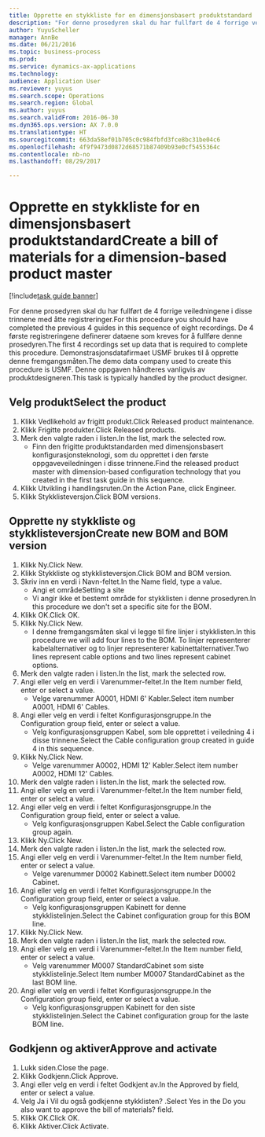 ```yaml
--- 
title: Opprette en stykkliste for en dimensjonsbasert produktstandard
description: "For denne prosedyren skal du har fullført de 4 forrige veiledningene i disse trinnene med åtte registreringer."
author: YuyuScheller
manager: AnnBe
ms.date: 06/21/2016
ms.topic: business-process
ms.prod: 
ms.service: dynamics-ax-applications
ms.technology: 
audience: Application User
ms.reviewer: yuyus
ms.search.scope: Operations
ms.search.region: Global
ms.author: yuyus
ms.search.validFrom: 2016-06-30
ms.dyn365.ops.version: AX 7.0.0
ms.translationtype: HT
ms.sourcegitcommit: 663da58ef01b705c0c984fbfd3fce8bc31be04c6
ms.openlocfilehash: 4f9f9473d0872d68571b87409b93e0cf5455364c
ms.contentlocale: nb-no
ms.lasthandoff: 08/29/2017

---
```

# <a name="create-a-bill-of-materials-for-a-dimension-based-product-master"></a><span data-ttu-id="5ed84-103">Opprette en stykkliste for en dimensjonsbasert produktstandard</span><span class="sxs-lookup"><span data-stu-id="5ed84-103">Create a bill of materials for a dimension-based product master</span></span>

[!include[task guide banner](../../includes/task-guide-banner.md)]

<span data-ttu-id="5ed84-104">For denne prosedyren skal du har fullført de 4 forrige veiledningene i disse trinnene med åtte registreringer.</span><span class="sxs-lookup"><span data-stu-id="5ed84-104">For this procedure you should have completed the previous 4 guides in this sequence of eight recordings.</span></span> <span data-ttu-id="5ed84-105">De 4 første registreringene definerer dataene som kreves for å fullføre denne prosedyren.</span><span class="sxs-lookup"><span data-stu-id="5ed84-105">The first 4 recordings set up data that is required to complete this procedure.</span></span> <span data-ttu-id="5ed84-106">Demonstrasjonsdatafirmaet USMF brukes til å opprette denne fremgangsmåten.</span><span class="sxs-lookup"><span data-stu-id="5ed84-106">The demo data company used to create this procedure is USMF.</span></span> <span data-ttu-id="5ed84-107">Denne oppgaven håndteres vanligvis av produktdesigneren.</span><span class="sxs-lookup"><span data-stu-id="5ed84-107">This task is typically handled by the product designer.</span></span>


## <a name="select-the-product"></a><span data-ttu-id="5ed84-108">Velg produkt</span><span class="sxs-lookup"><span data-stu-id="5ed84-108">Select the product</span></span>
1. <span data-ttu-id="5ed84-109">Klikk Vedlikehold av frigitt produkt.</span><span class="sxs-lookup"><span data-stu-id="5ed84-109">Click Released product maintenance.</span></span>
2. <span data-ttu-id="5ed84-110">Klikk Frigitte produkter.</span><span class="sxs-lookup"><span data-stu-id="5ed84-110">Click Released products.</span></span>
3. <span data-ttu-id="5ed84-111">Merk den valgte raden i listen.</span><span class="sxs-lookup"><span data-stu-id="5ed84-111">In the list, mark the selected row.</span></span>
    * <span data-ttu-id="5ed84-112">Finn den frigitte produktstandarden med dimensjonsbasert konfigurasjonsteknologi, som du opprettet i den første oppgaveveiledningen i disse trinnene.</span><span class="sxs-lookup"><span data-stu-id="5ed84-112">Find the released product master with dimension-based configuration technology that you created in the first task guide in this sequence.</span></span>  
4. <span data-ttu-id="5ed84-113">Klikk Utvikling i handlingsruten.</span><span class="sxs-lookup"><span data-stu-id="5ed84-113">On the Action Pane, click Engineer.</span></span>
5. <span data-ttu-id="5ed84-114">Klikk Stykklisteversjon.</span><span class="sxs-lookup"><span data-stu-id="5ed84-114">Click BOM versions.</span></span>

## <a name="create-new-bom-and-bom-version"></a><span data-ttu-id="5ed84-115">Opprette ny stykkliste og stykklisteversjon</span><span class="sxs-lookup"><span data-stu-id="5ed84-115">Create new BOM and BOM version</span></span>
1. <span data-ttu-id="5ed84-116">Klikk Ny.</span><span class="sxs-lookup"><span data-stu-id="5ed84-116">Click New.</span></span>
2. <span data-ttu-id="5ed84-117">Klikk Stykkliste og stykklisteversjon.</span><span class="sxs-lookup"><span data-stu-id="5ed84-117">Click BOM and BOM version.</span></span>
3. <span data-ttu-id="5ed84-118">Skriv inn en verdi i Navn-feltet.</span><span class="sxs-lookup"><span data-stu-id="5ed84-118">In the Name field, type a value.</span></span>
    * <span data-ttu-id="5ed84-119">Angi et område</span><span class="sxs-lookup"><span data-stu-id="5ed84-119">Setting a site</span></span>  
    * <span data-ttu-id="5ed84-120">Vi angir ikke et bestemt område for stykklisten i denne prosedyren.</span><span class="sxs-lookup"><span data-stu-id="5ed84-120">In this procedure we don't set a specific site for the BOM.</span></span>  
4. <span data-ttu-id="5ed84-121">Klikk OK.</span><span class="sxs-lookup"><span data-stu-id="5ed84-121">Click OK.</span></span>
5. <span data-ttu-id="5ed84-122">Klikk Ny.</span><span class="sxs-lookup"><span data-stu-id="5ed84-122">Click New.</span></span>
    * <span data-ttu-id="5ed84-123">I denne fremgangsmåten skal vi legge til fire linjer i stykklisten.</span><span class="sxs-lookup"><span data-stu-id="5ed84-123">In this procedure we will add four lines to the BOM.</span></span> <span data-ttu-id="5ed84-124">To linjer representerer kabelalternativer og to linjer representerer kabinettalternativer.</span><span class="sxs-lookup"><span data-stu-id="5ed84-124">Two lines represent cable options and two lines represent cabinet options.</span></span>  
6. <span data-ttu-id="5ed84-125">Merk den valgte raden i listen.</span><span class="sxs-lookup"><span data-stu-id="5ed84-125">In the list, mark the selected row.</span></span>
7. <span data-ttu-id="5ed84-126">Angi eller velg en verdi i Varenummer-feltet.</span><span class="sxs-lookup"><span data-stu-id="5ed84-126">In the Item number field, enter or select a value.</span></span>
    * <span data-ttu-id="5ed84-127">Velge varenummer A0001, HDMI 6' Kabler.</span><span class="sxs-lookup"><span data-stu-id="5ed84-127">Select item number A0001, HDMI 6' Cables.</span></span>  
8. <span data-ttu-id="5ed84-128">Angi eller velg en verdi i feltet Konfigurasjonsgruppe.</span><span class="sxs-lookup"><span data-stu-id="5ed84-128">In the Configuration group field, enter or select a value.</span></span>
    * <span data-ttu-id="5ed84-129">Velg konfigurasjonsgruppen Kabel, som ble opprettet i veiledning 4 i disse trinnene.</span><span class="sxs-lookup"><span data-stu-id="5ed84-129">Select the Cable configuration group created in guide 4 in this sequence.</span></span>  
9. <span data-ttu-id="5ed84-130">Klikk Ny.</span><span class="sxs-lookup"><span data-stu-id="5ed84-130">Click New.</span></span>
    * <span data-ttu-id="5ed84-131">Velge varenummer A0002, HDMI 12' Kabler.</span><span class="sxs-lookup"><span data-stu-id="5ed84-131">Select item number A0002, HDMI 12' Cables.</span></span>  
10. <span data-ttu-id="5ed84-132">Merk den valgte raden i listen.</span><span class="sxs-lookup"><span data-stu-id="5ed84-132">In the list, mark the selected row.</span></span>
11. <span data-ttu-id="5ed84-133">Angi eller velg en verdi i Varenummer-feltet.</span><span class="sxs-lookup"><span data-stu-id="5ed84-133">In the Item number field, enter or select a value.</span></span>
12. <span data-ttu-id="5ed84-134">Angi eller velg en verdi i feltet Konfigurasjonsgruppe.</span><span class="sxs-lookup"><span data-stu-id="5ed84-134">In the Configuration group field, enter or select a value.</span></span>
    * <span data-ttu-id="5ed84-135">Velg konfigurasjonsgruppen Kabel.</span><span class="sxs-lookup"><span data-stu-id="5ed84-135">Select the Cable configuration group again.</span></span>  
13. <span data-ttu-id="5ed84-136">Klikk Ny.</span><span class="sxs-lookup"><span data-stu-id="5ed84-136">Click New.</span></span>
14. <span data-ttu-id="5ed84-137">Merk den valgte raden i listen.</span><span class="sxs-lookup"><span data-stu-id="5ed84-137">In the list, mark the selected row.</span></span>
15. <span data-ttu-id="5ed84-138">Angi eller velg en verdi i Varenummer-feltet.</span><span class="sxs-lookup"><span data-stu-id="5ed84-138">In the Item number field, enter or select a value.</span></span>
    * <span data-ttu-id="5ed84-139">Velge varenummer D0002 Kabinett.</span><span class="sxs-lookup"><span data-stu-id="5ed84-139">Select item number D0002 Cabinet.</span></span>  
16. <span data-ttu-id="5ed84-140">Angi eller velg en verdi i feltet Konfigurasjonsgruppe.</span><span class="sxs-lookup"><span data-stu-id="5ed84-140">In the Configuration group field, enter or select a value.</span></span>
    * <span data-ttu-id="5ed84-141">Velg konfigurasjonsgruppen Kabinett for denne stykklistelinjen.</span><span class="sxs-lookup"><span data-stu-id="5ed84-141">Select the Cabinet configuration group for this BOM line.</span></span>  
17. <span data-ttu-id="5ed84-142">Klikk Ny.</span><span class="sxs-lookup"><span data-stu-id="5ed84-142">Click New.</span></span>
18. <span data-ttu-id="5ed84-143">Merk den valgte raden i listen.</span><span class="sxs-lookup"><span data-stu-id="5ed84-143">In the list, mark the selected row.</span></span>
19. <span data-ttu-id="5ed84-144">Angi eller velg en verdi i Varenummer-feltet.</span><span class="sxs-lookup"><span data-stu-id="5ed84-144">In the Item number field, enter or select a value.</span></span>
    * <span data-ttu-id="5ed84-145">Velg varenummer M0007 StandardCabinet som siste stykklistelinje.</span><span class="sxs-lookup"><span data-stu-id="5ed84-145">Select Item number M0007 StandardCabinet as the last BOM line.</span></span>  
20. <span data-ttu-id="5ed84-146">Angi eller velg en verdi i feltet Konfigurasjonsgruppe.</span><span class="sxs-lookup"><span data-stu-id="5ed84-146">In the Configuration group field, enter or select a value.</span></span>
    * <span data-ttu-id="5ed84-147">Velg konfigurasjonsgruppen Kabinett for den siste stykklistelinjen.</span><span class="sxs-lookup"><span data-stu-id="5ed84-147">Select the Cabinet configuration group for the laste BOM line.</span></span>  

## <a name="approve-and-activate"></a><span data-ttu-id="5ed84-148">Godkjenn og aktiver</span><span class="sxs-lookup"><span data-stu-id="5ed84-148">Approve and activate</span></span>
1. <span data-ttu-id="5ed84-149">Lukk siden.</span><span class="sxs-lookup"><span data-stu-id="5ed84-149">Close the page.</span></span>
2. <span data-ttu-id="5ed84-150">Klikk Godkjenn.</span><span class="sxs-lookup"><span data-stu-id="5ed84-150">Click Approve.</span></span>
3. <span data-ttu-id="5ed84-151">Angi eller velg en verdi i feltet Godkjent av.</span><span class="sxs-lookup"><span data-stu-id="5ed84-151">In the Approved by field, enter or select a value.</span></span>
4. <span data-ttu-id="5ed84-152">Velg Ja i Vil du også godkjenne stykklisten? .</span><span class="sxs-lookup"><span data-stu-id="5ed84-152">Select Yes in the Do you also want to approve the bill of materials? field.</span></span>
5. <span data-ttu-id="5ed84-153">Klikk OK.</span><span class="sxs-lookup"><span data-stu-id="5ed84-153">Click OK.</span></span>
6. <span data-ttu-id="5ed84-154">Klikk Aktiver.</span><span class="sxs-lookup"><span data-stu-id="5ed84-154">Click Activate.</span></span>


